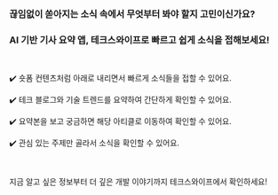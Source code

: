 ### 끊임없이 쏟아지는 소식 속에서 무엇부터 봐야 할지 고민이신가요? 
### AI 기반 기사 요약 앱, 테크스와이프로 빠르고 쉽게 소식을 접해보세요!
<br>


✔️ 숏폼 컨텐츠처럼 아래로 내리면서 빠르게 소식들을 접할 수 있어요.

✔️ 테크 블로그와 기술 트렌드를 요약하여 간단하게 확인할 수 있어요.

✔️ 요약본을 보고 궁금하면 해당 아티클로 이동하여 확인할 수 있어요.

✔️ 관심 있는 주제만 골라서 소식을 확인할 수 있어요.

<br>

지금 알고 싶은 정보부터 더 깊은 개발 이야기까지 테크스와이프에서 확인하세요!
